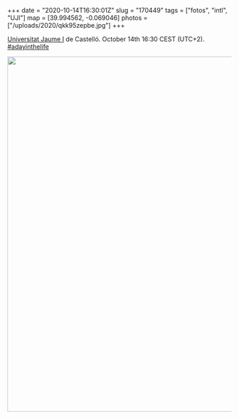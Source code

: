 +++
date = "2020-10-14T16:30:01Z"
slug = "170449"
tags = ["fotos", "intl", "UJI"]
map = [39.994562, -0.069046]
photos = ["/uploads/2020/qkk95zepbe.jpg"]
+++

[Universitat Jaume I](https://www.uji.es) de Castelló. October 14th 16:30 CEST (UTC+2). [#adayinthelife](http://micro.blog/discover/adayinthelife)

<img src="/uploads/2020/qkk95zepbe.jpg" width="600" height="800" alt="" />
